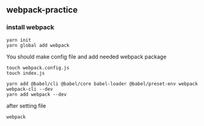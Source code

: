 ## webpack-practice

### install webpack
```
yarn init
yarn global add webpack
```

You should make config file and add needed webpack package
```
touch webpack.config.js
touch index.js

yarn add @babel/cli @babel/core babel-loader @babel/preset-env webpack webpack-cli --dev
yarn add webpack --dev
```
after setting file
```
webpack
```